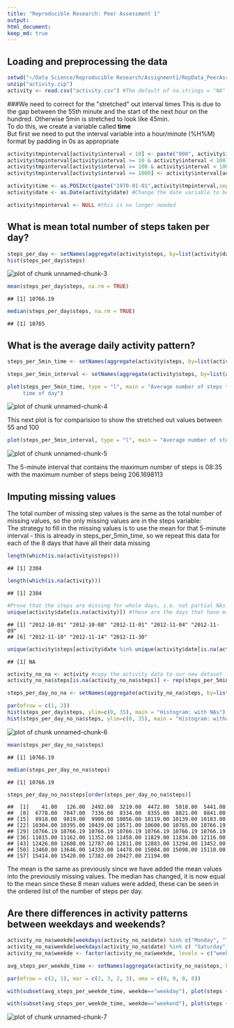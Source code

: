```yaml
---
title: "Reproducible Research: Peer Assessment 1"
output: 
html_document:
keep_md: true
---
```



## Loading and preprocessing the data

```r
setwd("~/Data Science/Reproducible Research/Assignment1/RepData_PeerAssessment1")
unzip("activity.zip")
activity <- read.csv("activity.csv") #The default of na.strings = "NA" is what we want
```

###We need to correct for the "stretched" out interval times 
This is due to the gap between the 55th minute and the start of the next hour on the hundred. Otherwise 5min is stretched to look like 45min.  
To do this, we create a variable called **time**  
But first we need to put the interval variable into a hour/minute (%H%M) format by padding in 0s as appropriate  


```r
activity$tmpinterval[activity$interval < 10] <- paste("000", activity$interval[activity$interval < 10], sep="")
activity$tmpinterval[activity$interval >= 10 & activity$interval < 100] <- paste("00", activity$interval[activity$interval >= 10 & activity$interval < 100], sep="")
activity$tmpinterval[activity$interval >= 100 & activity$interval < 1000] <- paste("0", activity$interval[activity$interval >= 100 & activity$interval < 1000], sep="")
activity$tmpinterval[activity$interval >= 1000] <- activity$interval[activity$interval >= 1000]

activity$time <- as.POSIXct(paste("1970-01-01",activity$tmpinterval,sep=" "),"%Y-%m-%d %H%M", tz = "GMT")
activity$date <- as.Date(activity$date) #Change the date variable to be a proper date

activity$tmpinterval <- NULL #this is no longer needed
```

## What is mean total number of steps taken per day?

```r
steps_per_day <- setNames(aggregate(activity$steps, by=list(activity$date), FUN = sum), c("day","steps"))
hist(steps_per_day$steps)
```

![plot of chunk unnamed-chunk-3](figure/unnamed-chunk-3-1.png) 

```r
mean(steps_per_day$steps, na.rm = TRUE)
```

```
## [1] 10766.19
```

```r
median(steps_per_day$steps, na.rm = TRUE)
```

```
## [1] 10765
```

## What is the average daily activity pattern?

```r
steps_per_5min_time <- setNames(aggregate(activity$steps, by=list(activity$time), FUN = mean, na.rm = TRUE), c("time","steps"))

steps_per_5min_interval <- setNames(aggregate(activity$steps, by=list(activity$interval), FUN = mean, na.rm = TRUE), c("interval","steps")) #used to show the "strechting effect"

plot(steps_per_5min_time, type = "l", main = "Average number of steps taken by 5min interval, across all days", xlab = "
     time of day")
```

![plot of chunk unnamed-chunk-4](figure/unnamed-chunk-4-1.png) 

This next plot is for comparision to show the stretched out values between 55 and 100

```r
plot(steps_per_5min_interval, type = "l", main = "Average number of steps taken by 5min interval,  across all days", xlab = "interval - showing stretch between the 55 and hundred values")
```

![plot of chunk unnamed-chunk-5](figure/unnamed-chunk-5-1.png) 

The 5-minute interval that contains the maximum number of steps is 08:35
with the maximum number of steps being 206.1698113

## Imputing missing values
The total number of missing step values is the same as the total number of missing values, so the only missing values are in the steps variable:  
The strategy to fill in the missing values is to use the mean for that 5-minute interval - this is already in steps_per_5min_time, so we repeat this data for each of the 8 days that have all their data missing

```r
length(which(is.na(activity$steps)))
```

```
## [1] 2304
```

```r
length(which(is.na(activity)))
```

```
## [1] 2304
```

```r
#Prove that the steps are missing for whole days, i.e. not partial NAs for any given day
unique(activity$date[is.na(activity)]) #these are the days that have missing values
```

```
## [1] "2012-10-01" "2012-10-08" "2012-11-01" "2012-11-04" "2012-11-09"
## [6] "2012-11-10" "2012-11-14" "2012-11-30"
```

```r
unique(activity$steps[activity$date %in% unique(activity$date[is.na(activity)])]) #there are no non NA values for these days that have missing values
```

```
## [1] NA
```

```r
activity_no_na <- activity #copy the activity data to our new dataset
activity_no_na$steps[is.na(activity_no_na$steps)] <- rep(steps_per_5min_time$steps, length(unique(activity_no_na$date[is.na(activity_no_na)]))) #the strategy to fill in the missing values is to use the mean for that 5-minute interval - this is already in steps_per_5min_time, so we repeat it for each of the 8 days that have all their data missing

steps_per_day_no_na <- setNames(aggregate(activity_no_na$steps, by=list(activity_no_na$date), FUN = sum), c("day","steps")) #create a new dataset of the aggregate sum of the steps per day

par(mfrow = c(1, 2))
hist(steps_per_day$steps, ylim=c(0, 35), main = "Histogram: with NAs")
hist(steps_per_day_no_na$steps, ylim=c(0, 35), main = "Histogram: without NAs")
```

![plot of chunk unnamed-chunk-6](figure/unnamed-chunk-6-1.png) 

```r
mean(steps_per_day_no_na$steps)
```

```
## [1] 10766.19
```

```r
median(steps_per_day_no_na$steps)
```

```
## [1] 10766.19
```

```r
steps_per_day_no_na$steps[order(steps_per_day_no_na$steps)]
```

```
##  [1]    41.00   126.00  2492.00  3219.00  4472.00  5018.00  5441.00
##  [8]  6778.00  7047.00  7336.00  8334.00  8355.00  8821.00  8841.00
## [15]  8918.00  9819.00  9900.00 10056.00 10119.00 10139.00 10183.00
## [22] 10304.00 10395.00 10439.00 10571.00 10600.00 10765.00 10766.19
## [29] 10766.19 10766.19 10766.19 10766.19 10766.19 10766.19 10766.19
## [36] 11015.00 11162.00 11352.00 11458.00 11829.00 11834.00 12116.00
## [43] 12426.00 12608.00 12787.00 12811.00 12883.00 13294.00 13452.00
## [50] 13460.00 13646.00 14339.00 14478.00 15084.00 15098.00 15110.00
## [57] 15414.00 15420.00 17382.00 20427.00 21194.00
```
The mean is the same as previously since we have added the mean values into the previously missing values. The median has changed, it is now equal to the mean since these 8 mean values were added, these can be seen in the ordered list of the number of steps per day.

## Are there differences in activity patterns between weekdays and weekends?

```r
activity_no_na$weekde[weekdays(activity_no_na$date) %in% c("Monday", "Tuesday", "Wednesday", "Thursday", "Friday")] <- "weekday"
activity_no_na$weekde[weekdays(activity_no_na$date) %in% c( "Saturday", "Sunday")] <- "weekend"
activity_no_na$weekde <- factor(activity_no_na$weekde, levels = c("weekday","weekend"))

avg_steps_per_weekde_time <- setNames(aggregate(activity_no_na$steps, by=list(activity_no_na$weekde, activity_no_na$time), FUN = mean), c("weekde","time","steps"))

par(mfrow = c(2, 1), mar = c(2, 3, 2, 3), oma = c(0, 0, 0, 0))

with(subset(avg_steps_per_weekde_time, weekde=="weekday"), plot(steps ~ time, type = "l", main = "Average number of steps taken by 5min interval, across all weekday days", xlab = "time of day", ylab = "number of steps", ylim=c(0, 250)))

with(subset(avg_steps_per_weekde_time, weekde=="weekend"), plot(steps ~ time, type = "l", main = "Average number of steps taken by 5min interval, across all weekend days", xlab = "time of day", ylab = "number of steps", ylim=c(0, 250)))
```

![plot of chunk unnamed-chunk-7](figure/unnamed-chunk-7-1.png) 
